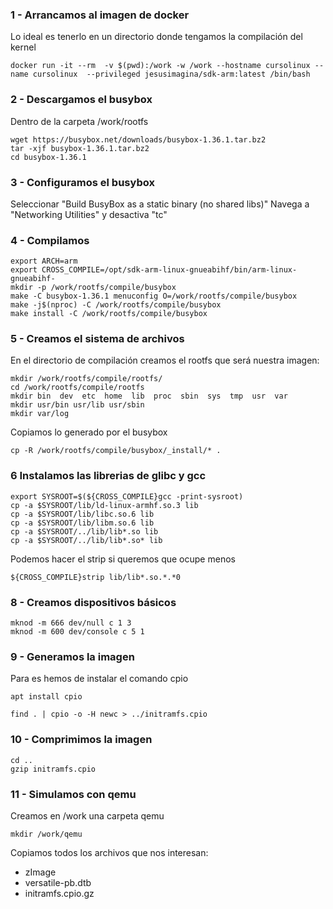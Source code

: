 ### 1 - Arrancamos al imagen de docker

Lo ideal es tenerlo en un directorio donde tengamos la compilación del kernel

	docker run -it --rm  -v $(pwd):/work -w /work --hostname cursolinux --name cursolinux  --privileged jesusimagina/sdk-arm:latest /bin/bash


### 2 - Descargamos el busybox 

Dentro de la carpeta /work/rootfs

	wget https://busybox.net/downloads/busybox-1.36.1.tar.bz2
	tar -xjf busybox-1.36.1.tar.bz2
	cd busybox-1.36.1

### 3 - Configuramos el busybox

Seleccionar "Build BusyBox as a static binary (no shared libs)"
Navega a "Networking Utilities" y desactiva "tc"

### 4 - Compilamos

	export ARCH=arm
	export CROSS_COMPILE=/opt/sdk-arm-linux-gnueabihf/bin/arm-linux-gnueabihf-
	mkdir -p /work/rootfs/compile/busybox
	make -C busybox-1.36.1 menuconfig O=/work/rootfs/compile/busybox
	make -j$(nproc) -C /work/rootfs/compile/busybox
	make install -C /work/rootfs/compile/busybox

### 5 - Creamos el sistema de archivos

En el directorio de compilación creamos el rootfs que será nuestra imagen:
	
	mkdir /work/rootfs/compile/rootfs/
	cd /work/rootfs/compile/rootfs
	mkdir bin  dev  etc  home  lib  proc  sbin  sys  tmp  usr  var
	mkdir usr/bin usr/lib usr/sbin
	mkdir var/log

Copiamos lo generado por el busybox

	cp -R /work/rootfs/compile/busybox/_install/* .

### 6 Instalamos las librerias de glibc y gcc

	export SYSROOT=$(${CROSS_COMPILE}gcc -print-sysroot)
	cp -a $SYSROOT/lib/ld-linux-armhf.so.3 lib
	cp -a $SYSROOT/lib/libc.so.6 lib
	cp -a $SYSROOT/lib/libm.so.6 lib
	cp -a $SYSROOT/../lib/lib*.so lib
	cp -a $SYSROOT/../lib/lib*.so* lib

Podemos hacer el strip si queremos que ocupe menos

	${CROSS_COMPILE}strip lib/lib*.so.*.*0

### 8 - Creamos dispositivos básicos

	mknod -m 666 dev/null c 1 3
	mknod -m 600 dev/console c 5 1

### 9 - Generamos la imagen 

Para es hemos de instalar el comando cpio

	apt install cpio 

	find . | cpio -o -H newc > ../initramfs.cpio

### 10 - Comprimimos la imagen

	cd ..
	gzip initramfs.cpio

### 11 - Simulamos con qemu

Creamos en /work una carpeta qemu

	mkdir /work/qemu

Copiamos todos los archivos que nos interesan:
 - zImage
 - versatile-pb.dtb
 - initramfs.cpio.gz

 
